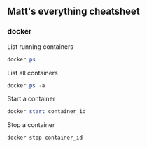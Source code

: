 ## Matt's everything cheatsheet

### docker

List running containers 
```powershell
docker ps
```

List all containers
```powershell
docker ps -a
```

Start a container
```powershell
docker start container_id
```

Stop a container
```powershell
docker stop container_id
```
